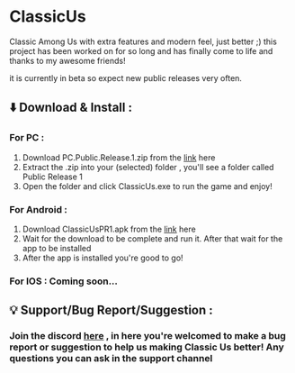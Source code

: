 # ClassicUs
Classic Among Us with extra features and modern feel, just better ;)
this project has been worked on for so long and has finally come to life and thanks to my awesome friends!

it is currently in beta so expect new public releases very often.

## ⬇️ Download & Install :
### For PC : 
1. Download PC.Public.Release.1.zip from the [link](https://github.com/DlovanAU/ClassicUs/releases) here
2. Extract the .zip into your (selected) folder , you'll see a folder called Public Release 1
3. Open the folder and click ClassicUs.exe to run the game and enjoy!

### For Android :
1. Download ClassicUsPR1.apk from the [link](https://github.com/DlovanAU/ClassicUs/releases) here
2. Wait for the download to be complete and run it. After that wait for the app to be installed
3. After the app is installed you're good to go!

### For IOS : Coming soon...

## 💡 Support/Bug Report/Suggestion :
### Join the discord [here](https://discord.gg/ApDDJKmANg) , in here you're welcomed to make a bug report or suggestion to help us making Classic Us better! Any questions you can ask in the support channel

